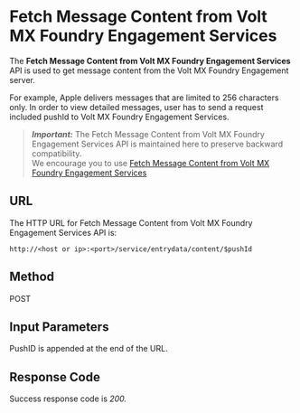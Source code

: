 
# Fetch Message Content from Volt MX Foundry Engagement Services

The **Fetch Message Content from Volt MX Foundry Engagement Services** API is used to get message content from the Volt MX Foundry Engagement server.

For example, Apple delivers messages that are limited to 256 characters only. In order to view detailed messages, user has to send a request included pushId to Volt MX Foundry Engagement Services.

> **_Important:_** The Fetch Message Content from Volt MX Foundry Engagement Services API is maintained here to preserve backward compatibility.  
> We encourage you to use [Fetch Message Content from Volt MX Foundry Engagement Services](../Push_Message_APIs/Fetch_Message_Content_from_VoltMX_Foundry_Messaging.md)

## **URL**

The HTTP URL for Fetch Message Content from Volt MX Foundry Engagement Services API is:

```
http://<host or ip>:<port>/service/entrydata/content/$pushId

```

## Method

POST

## Input Parameters

PushID is appended at the end of the URL.

## Response Code

Success response code is _200._
